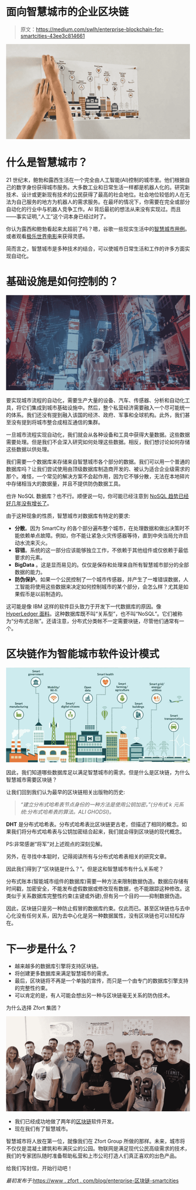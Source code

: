 # 面向智慧城市的企业区块链

> 原文：<https://medium.com/swlh/enterprise-blockchain-for-smartcities-43ee3c814661>

![](img/9c551338578120298655ea4ae19678f9.png)

# 什么是智慧城市？

21 世纪末，鲍勃和露西生活在一个完全由人工智能(AI)控制的城市里。他们根据自己的数字身份获得城市服务。大多数工业和日常生活一样都是机器人化的。研究新技术、设计或更新现有技术的公民获得了最高的社会地位。社会地位较低的人在无法为自己服务的地方为机器人的需求服务。在最坏的情况下，你需要在完全或部分自动化的行业中与机器人竞争工作。AI 背后最初的想法从来没有实现过。而且——事实证明,“人工”这个词本身已经过时了。

你认为露西和鲍勃看起来太超前了吗？嗯，谷歌一些现实生活中的[智慧城市用例](https://www.google.com/search?q=Smart%20city%20use%20cases)。或者观看[极乐世界电影](https://www.google.com/search?q=Elysium)来获得灵感。

简而言之，智慧城市是多种技术的结合，可以使城市日常生活和工作的许多方面实现自动化。

# 基础设施是如何控制的？

![](img/bd25f50a4a769f058c1729cd52d8e5ad.png)

要实现城市流程的自动化，需要生产大量的设备、汽车、传感器、分析和自动化工具，将它们集成到城市基础设施中。然后，整个私营经济需要融入一个尽可能统一的体系。我们还没有提到融入该国的经济、政府、军事和全球机构。此外，我们甚至没有提到将城市整合成相互通信的集群。

一旦城市流程实现自动化，我们就会从各种设备和工具中获得大量数据。这些数据需要处理。但是我们不会深入研究如何处理这些数据。相反，我们想讨论如何存储这些数据以供处理。

我们需要一个数据库来存储来自智慧城市各个部分的数据。我们可以用一个普通的数据库吗？让我们尝试使用由顶级数据库制造商开发的、被认为适合企业级需求的那个。难怪，一个常见的解决方案不会起作用，因为它不够分散，无法在本地碎片中存储相当大的数据量，并且不提供防伪数据工具。

也许 NoSQL 数据库？也不行。顺便说一句，你可能已经注意到 [NoSQL 趋势已经好几年没有增长了](https://trends.google.com/trends/explore?date=all&q=NoSQL)。

由于这种现象的性质，智慧城市对数据库有特定的要求:

*   **分散**。因为 SmartCity 的各个部分遍布整个城市，在处理数据和做出决策时不能依赖单点故障。例如，你不能让紧急火灾传感器等待，直到中央当局允许启动水流来灭火。
*   **容错**。系统的这一部分应该能够独立工作，不依赖于其他组件或仅依赖于最低要求的元素。
*   **BigData** 。这是显而易见的。仅仅是保存和处理来自所有智慧城市部分的全部数据的能力。
*   **防伪保护**。如果一个公民控制了一个城市传感器，并产生了一堆错误数据，人工智能将使用这些数据来决定如何控制城市的某个部分，会怎么样？尤其是如果假币是以前制造的。

这可能是像 IBM 这样的软件巨头致力于开发下一代数据库的原因。像 [HyperLedger 面料](https://www.hyperledger.org/projects/fabric)。这种数据库既不叫“关系型”，也不叫“NoSQL”。它们被称为“分布式总账”。还请注意，分布式分类帐不一定需要块链，尽管他们通常有一个。

# 区块链作为智能城市软件设计模式

![](img/ede2be6c0511473cb13e05c96c84a30f.png)

因此，我们知道哪些数据库足以满足智慧城市的需求。但是什么是区块链，为什么智慧城市需要区块链？

让我们回到我们认为最早的区块链相关出版物的历史:

> *“建立分布式哈希表节点身份的一种方法是使用公钥加密。”(分布式 k 元系统:分布式哈希表的算法。ALI GHODSI)。*

**DHT** 是分布式哈希表。分布式哈希表比区块链更古老，但描述了相同的概念。如果我们将分布式哈希表与公钥加密结合起来，我们就会得到区块链的现代概念。

PS:非常感谢“将军”对上述观点的深刻见解。

另外，在寻找中本聪时，记得阅读所有与分布式哈希表相关的研究文章。

因此我们得到了“区块链是什么？”。但是这和智慧城市有什么关系呢？

分布式账本(智能城市组件的数据库)需要一种方法来限制数据伪造。数据应存储有时间戳，加密安全，不能发布虚假数据或修改现有数据，也不能跟踪这种修改。这类似于关系数据库完整性约束(主键或外键),但有另一个目的——抑制数据伪造。

因此，区块链只是另一种防止假冒的数据库约束。仅此而已。甚至区块链也与去中心化没有任何关系，因为去中心化是另一种数据属性，没有区块链也可以轻松存在。

# 下一步是什么？

*   越来越多的数据库引擎将支持区块链。
*   将创建更多数据库来满足智慧城市的需求。
*   最后，区块链将不再是一个单独的宣传，而只是一个由专门的数据库引擎支持的完整性约束。
*   可以肯定的是，有人可能会想出另一种与区块链毫无关系的防伪技术。

为什么选择 Zfort 集团？

![](img/f4324f3ad72ef73c5f58f41c90c28cd1.png)

*   我们已经成功地做了两年的[区块链](https://www.zfort.com/blockchain-development)软件开发。
*   现在我们有了智慧城市。

智慧城市将人放在第一位，就像我们在 Zfort Group 所做的那样。未来，城市将不仅仅是混凝土建筑和布满灰尘的公园。物联网是满足现代公民高级需求的技术，我们的专家团队随时准备帮助私营和上市公司打造人们真正喜欢的出色产品。

给我们写封信，开始行动吧！

*最初发布于*:[https://www . zfort . com/blog/enterprise-区块链-smartcities](https://www.zfort.com/blog/enterprise-blockchain-smartcities)